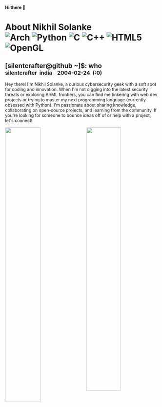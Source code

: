 #### Hi there 👋
# About Nikhil Solanke <br> ![Arch](https://img.shields.io/badge/Arch%20Linux-1793D1?logo=arch-linux&logoColor=fff&style=for-the-badge) ![Python](https://img.shields.io/badge/python-3670A0?style=for-the-badge&logo=python&logoColor=ffdd54) ![C](https://img.shields.io/badge/c-%2300599C.svg?style=for-the-badge&logo=c&logoColor=white) ![C++](https://img.shields.io/badge/c++-%2300599C.svg?style=for-the-badge&logo=c%2B%2B&logoColor=white) ![HTML5](https://img.shields.io/badge/html5-%23E34F26.svg?style=for-the-badge&logo=html5&logoColor=white) ![OpenGL](https://img.shields.io/badge/OpenGL-%23FFFFFF.svg?style=for-the-badge&logo=opengl)
## [silentcrafter@github ~]$: who <br> <sub>silentcrafter&nbsp;&nbsp;india&nbsp;&nbsp;&nbsp;&nbsp;2004-02-24&nbsp;&nbsp;(:0)</sub>

Hey there! I'm Nikhil Solanke, a curious cybersecurity geek with a soft spot for coding and innovation. When I'm not digging into the latest security threats or exploring AI/ML frontiers, you can find me tinkering with web dev projects or trying to master my next programming language (currently obsessed with Python). I'm passionate about sharing knowledge, collaborating on open-source projects, and learning from the community. If you're looking for someone to bounce ideas off of or help with a project, let's connect!


  <a href="https://github.com/Silent-Crafter">
    <img src="https://github-readme-stats.vercel.app/api?username=Silent-Crafter&count_private=true&theme=chartreuse-dark" align="left" width="48%">
  </a>
  <a href="https://github.com/Silent-Crafter">
    <img src="https://github-readme-stats.vercel.app/api/top-langs/?username=Silent-Crafter&layout=compact&theme=chartreuse-dark" align="right" width="47%">
  </a>
